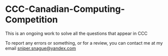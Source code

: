 # CCC-Canadian-Computing-Competition
This is an ongoing work to solve all the questions that appear in CCC

To report any errors or something, or for a review, you can contact me at my email sniper.snague@yandex.com
